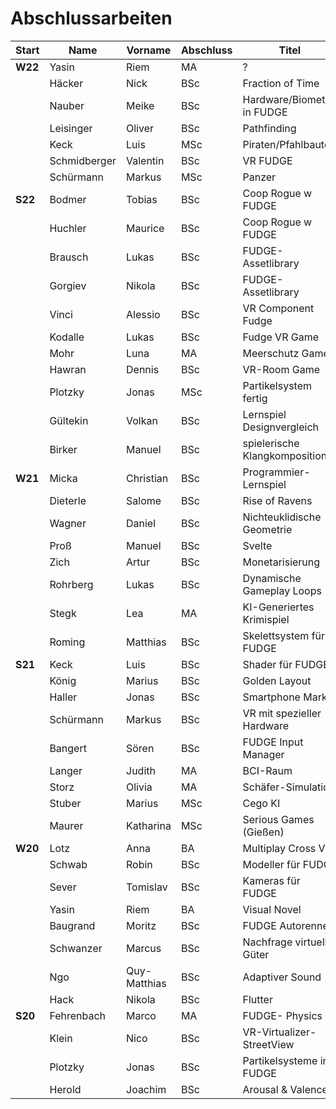 # Abschlussarbeiten

| Start   | Name         | Vorname      | Abschluss | Titel                         | Z |
|---------|--------------|--------------|-----------|-------------------------------|---|
| **W22** | Yasin        | Riem         | MA        | ?                             |   |
|         | Häcker       | Nick         | BSc       | Fraction of Time              |   |
|         | Nauber       | Meike        | BSc       | Hardware/Biometrik in FUDGE   |   |
|         | Leisinger    | Oliver       | BSc       | Pathfinding                   |   |
|         | Keck         | Luis         | MSc       | Piraten/Pfahlbauten           |   |
|         | Schmidberger | Valentin     | BSc       | VR FUDGE                      |   |
|         | Schürmann    | Markus       | MSc       | Panzer                        |   |
| **S22** | Bodmer       | Tobias       | BSc       | Coop Rogue w FUDGE            |   |
|         | Huchler      | Maurice      | BSc       | Coop Rogue w FUDGE            |   |
|         | Brausch      | Lukas        | BSc       | FUDGE-Assetlibrary            |   |
|         | Gorgiev      | Nikola       | BSc       | FUDGE-Assetlibrary            |   |
|         | Vinci        | Alessio      | BSc       | VR Component Fudge            |   |
|         | Kodalle      | Lukas        | BSc       | Fudge VR Game                 |   |
|         | Mohr         | Luna         | MA        | Meerschutz Game               |   |
|         | Hawran       | Dennis       | BSc       | VR-Room Game                  |   |
|         | Plotzky      | Jonas        | MSc       | Partikelsystem fertig         |   |
|         | Gültekin     | Volkan       | BSc       | Lernspiel Designvergleich     | X |
|         | Birker       | Manuel       | BSc       | spielerische Klangkomposition | X |
| **W21** | Micka        | Christian    | BSc       | Programmier-Lernspiel         |   |
|         | Dieterle     | Salome       | BSc       | Rise of Ravens                |   |
|         | Wagner       | Daniel       | BSc       | Nichteuklidische Geometrie    |   |
|         | Proß         | Manuel       | BSc       | Svelte                        | X |
|         | Zich         | Artur        | BSc       | Monetarisierung               | X |
|         | Rohrberg     | Lukas        | BSc       | Dynamische Gameplay Loops     |   |
|         | Stegk        | Lea          | MA        | KI-Generiertes Krimispiel     |   |
|         | Roming       | Matthias     | BSc       | Skelettsystem für FUDGE       |   |
| **S21** | Keck         | Luis         | BSc       | Shader für FUDGE              |   |
|         | König        | Marius       | BSc       | Golden Layout                 |   |
|         | Haller       | Jonas        | BSc       | Smartphone Marker             |   |
|         | Schürmann    | Markus       | BSc       | VR mit spezieller Hardware    |   |
|         | Bangert      | Sören        | BSc       | FUDGE Input Manager           |   |
|         | Langer       | Judith       | MA        | BCI-Raum                      |   |
|         | Storz        | Olivia       | MA        | Schäfer-Simulation            |   |
|         | Stuber       | Marius       | MSc       | Cego KI                       | x |
|         | Maurer       | Katharina    | MSc       | Serious Games (Gießen)        | x |
| **W20** | Lotz         | Anna         | BA        | Multiplay Cross VR            |   |
|         | Schwab       | Robin        | BSc       | Modeller für FUDGE            |   |
|         | Sever        | Tomislav     | BSc       | Kameras für FUDGE             |   |
|         | Yasin        | Riem         | BA        | Visual Novel                  |   |
|         | Baugrand     | Moritz       | BSc       | FUDGE Autorennen              |   |
|         | Schwanzer    | Marcus       | BSc       | Nachfrage virtueller Güter    | x |
|         | Ngo          | Quy-Matthias | BSc       | Adaptiver Sound               | x |
|         | Hack         | Nikola       | BSc       | Flutter                       | x |
| **S20** | Fehrenbach   | Marco        | MA        | FUDGE- Physics                |   |
|         | Klein        | Nico         | BSc       | VR-Virtualizer-StreetView     |   |
|         | Plotzky      | Jonas        | BSc       | Partikelsysteme in FUDGE      | x |
|         | Herold       | Joachim      | BSc       | Arousal & Valence             |   |
